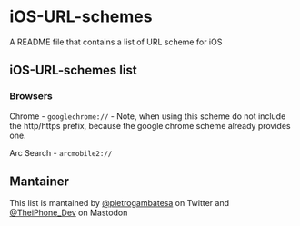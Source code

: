 # iOS-URL-schemes
A README file that contains a list of URL scheme for iOS


## iOS-URL-schemes list

### Browsers
  Chrome - ```googlechrome://```
    - Note, when using this scheme do not include the http/https prefix, because the google chrome scheme already provides one.
  

  Arc Search - ```arcmobile2://```


## Mantainer
This list is mantained by [@pietrogambatesa](https://x.com/pietrogambatesa) on Twitter and [@TheiPhone_Dev](https://mastodon.social/@TheiPhone_Dev) on Mastodon
  
